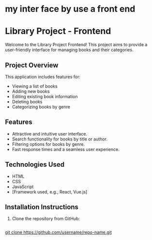 # my inter face by use a front end 
# Library Project - Frontend

Welcome to the Library Project Frontend! This project aims to provide a user-friendly interface for managing books and their categories.

## Project Overview

This application includes features for:

- Viewing a list of books
- Adding new books
- Editing existing book information
- Deleting books
- Categorizing books by genre

## Features

- Attractive and intuitive user interface.
- Search functionality for books by title or author.
- Filtering options for books by genre.
- Fast response times and a seamless user experience.

## Technologies Used

- HTML
- CSS
- JavaScript
- [Framework used, e.g., React, Vue.js]

## Installation Instructions

1. Clone the repository from GitHub:
   ```bash
[   git clone https://github.com/username/repo-name.git
](https://github.com/deabow/myproject.git)
